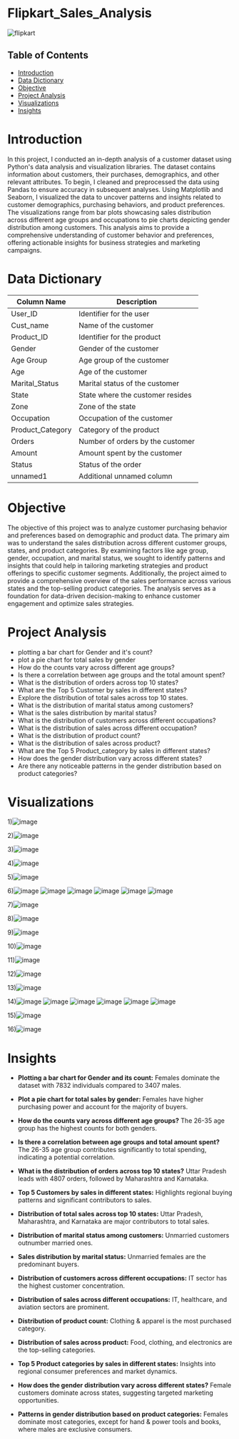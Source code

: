 # Flipkart_Sales_Analysis

![flipkart](https://github.com/madhavyawale7/Flipkart_Sales_Analysis/assets/159420665/fce5a2e6-3d1b-437d-a568-4534e4227b4a)

## Table of Contents

- [Introduction](#introduction)
- [Data Dictionary](#data-dictionary)
- [Objective](#objective)
- [Project Analysis](#project-analysis)
- [Visualizations](#visualizations)
- [Insights](#insights)


# Introduction

In this project, I conducted an in-depth analysis of a customer dataset using Python's data analysis and visualization libraries. The dataset contains information about customers, their purchases, demographics, and other relevant attributes. To begin, I cleaned and preprocessed the data using Pandas to ensure accuracy in subsequent analyses. Using Matplotlib and Seaborn, I visualized the data to uncover patterns and insights related to customer demographics, purchasing behaviors, and product preferences. The visualizations range from bar plots showcasing sales distribution across different age groups and occupations to pie charts depicting gender distribution among customers. This analysis aims to provide a comprehensive understanding of customer behavior and preferences, offering actionable insights for business strategies and marketing campaigns.

# Data Dictionary

| Column Name      | Description                          |
|------------------|--------------------------------------|
| User_ID          | Identifier for the user              |
| Cust_name        | Name of the customer                 |
| Product_ID       | Identifier for the product           |
| Gender           | Gender of the customer               |
| Age Group        | Age group of the customer            |
| Age              | Age of the customer                   |
| Marital_Status   | Marital status of the customer        |
| State            | State where the customer resides     |
| Zone             | Zone of the state                    |
| Occupation       | Occupation of the customer           |
| Product_Category | Category of the product              |
| Orders           | Number of orders by the customer     |
| Amount           | Amount spent by the customer         |
| Status           | Status of the order                  |
| unnamed1         | Additional unnamed column            |


# Objective

The objective of this project was to analyze customer purchasing behavior and preferences based on demographic and product data. The primary aim was to understand the sales distribution across different customer groups, states, and product categories. By examining factors like age group, gender, occupation, and marital status, we sought to identify patterns and insights that could help in tailoring marketing strategies and product offerings to specific customer segments. Additionally, the project aimed to provide a comprehensive overview of the sales performance across various states and the top-selling product categories. The analysis serves as a foundation for data-driven decision-making to enhance customer engagement and optimize sales strategies.


# Project Analysis

+ plotting a bar chart for Gender and it's count?
+ plot a pie chart for total sales by gender
+ How do the counts vary across different age groups?
+ Is there a correlation between age groups and the total amount spent?
+ What is the distribution of orders across top 10 states?
+ What are the Top 5 Customer by sales in different states?
+ Explore the distribution of total sales across top 10 states.
+ What is the distribution of marital status among customers?
+ What is the sales distribution by marital status?
+ What is the distribution of customers across different occupations?
+ What is the distribution of sales across different occupation?
+ What is the distribution of product count?
+ What is the distribution of sales across product?
+ What are the Top 5 Product_category by sales in different states?
+ How does the gender distribution vary across different states?
+ Are there any noticeable patterns in the gender distribution based on product categories?

# Visualizations
1)![image](https://github.com/madhavyawale7/Flipkart_Sales_Analysis/assets/159420665/0be061aa-e266-4a4e-882e-bd2305053813)



2)![image](https://github.com/madhavyawale7/Flipkart_Sales_Analysis/assets/159420665/467783a0-944d-4ab1-8509-5416b4ad3e82)



3)![image](https://github.com/madhavyawale7/Flipkart_Sales_Analysis/assets/159420665/28a4bbc6-d8f7-4b61-898d-6c334579525c)



4)![image](https://github.com/madhavyawale7/Flipkart_Sales_Analysis/assets/159420665/e56e59f4-472b-411f-9d3a-3b05f05f608b)



5)![image](https://github.com/madhavyawale7/Flipkart_Sales_Analysis/assets/159420665/589d68c6-5f14-4f12-98ba-7d39df0bb786)



6)![image](https://github.com/madhavyawale7/Flipkart_Sales_Analysis/assets/159420665/fc7258db-8a75-4a1e-b0c7-622bcc6812cc)
![image](https://github.com/madhavyawale7/Flipkart_Sales_Analysis/assets/159420665/b5a0386f-0ca3-4c6f-87fd-b5d8764dc246)
![image](https://github.com/madhavyawale7/Flipkart_Sales_Analysis/assets/159420665/9ab2ebc8-54dd-4225-a278-d528cde65d4c)
![image](https://github.com/madhavyawale7/Flipkart_Sales_Analysis/assets/159420665/c084a5b6-e286-4dc4-94d5-654f367b2fd9)
![image](https://github.com/madhavyawale7/Flipkart_Sales_Analysis/assets/159420665/238e540d-0c14-4493-a45a-e139325f8ad0)
![image](https://github.com/madhavyawale7/Flipkart_Sales_Analysis/assets/159420665/cf894229-d4ee-4798-aeb8-50fa456c9806)



7)![image](https://github.com/madhavyawale7/Flipkart_Sales_Analysis/assets/159420665/16a415d5-7a87-4d32-a300-32d244565502)



8)![image](https://github.com/madhavyawale7/Flipkart_Sales_Analysis/assets/159420665/f0d20842-8734-42b6-8611-59e5c4a00b80)



9)![image](https://github.com/madhavyawale7/Flipkart_Sales_Analysis/assets/159420665/cf10fccf-42a0-4104-bbb6-fd933050ce46)



10)![image](https://github.com/madhavyawale7/Flipkart_Sales_Analysis/assets/159420665/fe1db90b-2985-45ff-9081-783bc1266668)



11)![image](https://github.com/madhavyawale7/Flipkart_Sales_Analysis/assets/159420665/95cbf001-1180-4c87-9498-d2cad64f72f8)



12)![image](https://github.com/madhavyawale7/Flipkart_Sales_Analysis/assets/159420665/55fba3c7-d566-42d5-9207-43c47e07fee7)



13)![image](https://github.com/madhavyawale7/Flipkart_Sales_Analysis/assets/159420665/c4b33129-fa0a-4936-8afb-0cec237f3d6c)



14)![image](https://github.com/madhavyawale7/Flipkart_Sales_Analysis/assets/159420665/29e4d4bf-f4b1-43ee-ab4c-f6dc0d48882c)
![image](https://github.com/madhavyawale7/Flipkart_Sales_Analysis/assets/159420665/5e5a7017-6cc9-4712-86d6-4968a9b25bab)
![image](https://github.com/madhavyawale7/Flipkart_Sales_Analysis/assets/159420665/e1a91b35-0ea2-4611-b2fe-8ae43efaddb4)
![image](https://github.com/madhavyawale7/Flipkart_Sales_Analysis/assets/159420665/102baf0c-01d5-4da6-87c5-51e5d17d6b09)
![image](https://github.com/madhavyawale7/Flipkart_Sales_Analysis/assets/159420665/7ed98981-1cfa-42e9-a223-85e0aa6a6fac)
![image](https://github.com/madhavyawale7/Flipkart_Sales_Analysis/assets/159420665/56e40ccb-91c5-4623-b81b-93f3b911e1a7)



15)![image](https://github.com/madhavyawale7/Flipkart_Sales_Analysis/assets/159420665/0c6d7a56-b63f-4fe6-9701-866f92a49f1d)



16)![image](https://github.com/madhavyawale7/Flipkart_Sales_Analysis/assets/159420665/2ddb7ac5-b130-4434-b8bc-3564e39f3bee)

# Insights

+ **Plotting a bar chart for Gender and its count:** Females dominate the dataset with 7832 individuals compared to 3407 males.
  
+ **Plot a pie chart for total sales by gender:** Females have higher purchasing power and account for the majority of buyers.
  
+ **How do the counts vary across different age groups?** The 26-35 age group has the highest counts for both genders.

+ **Is there a correlation between age groups and total amount spent?** The 26-35 age group contributes significantly to total spending, indicating a potential correlation.

+ **What is the distribution of orders across top 10 states?** Uttar Pradesh leads with 4807 orders, followed by Maharashtra and Karnataka.

+ **Top 5 Customers by sales in different states:** Highlights regional buying patterns and significant contributors to sales.

+ **Distribution of total sales across top 10 states:** Uttar Pradesh, Maharashtra, and Karnataka are major contributors to total sales.

+ **Distribution of marital status among customers:** Unmarried customers outnumber married ones.

+ **Sales distribution by marital status:** Unmarried females are the predominant buyers.

+ **Distribution of customers across different occupations:** IT sector has the highest customer concentration.

+ **Distribution of sales across different occupations:** IT, healthcare, and aviation sectors are prominent.

+ **Distribution of product count:** Clothing & apparel is the most purchased category.

+ **Distribution of sales across product:** Food, clothing, and electronics are the top-selling categories.

+ **Top 5 Product categories by sales in different states:** Insights into regional consumer preferences and market dynamics.

+ **How does the gender distribution vary across different states?** Female customers dominate across states, suggesting targeted marketing opportunities.

+ **Patterns in gender distribution based on product categories:** Females dominate most categories, except for hand & power tools and books, where males are exclusive consumers.

























